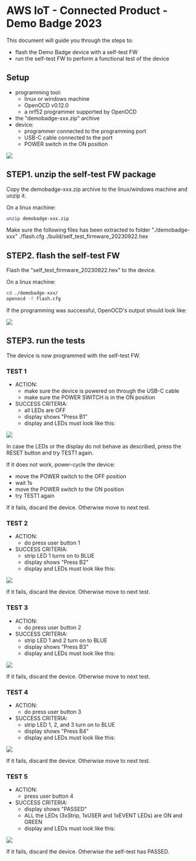 # AWS IoT - Connected Product - Demo Badge 2023

This document will guide you through the steps to:
- flash the Demo Badge device with a self-test FW
- run the self-test FW to perform a functional test of the device

## Setup
- programming tool:
  - linux or windows machine
  - OpenOCD v0.12.0
  - a nrf52 programmer supported by OpenOCD
- the "demobadge-xxx.zip" archive
- device:
  - programmer connected to the programming port
  - USB-C cable connected to the port
  - POWER switch in the ON position

![](images/setup.png)

## STEP1. unzip the self-test FW package
Copy the demobadge-xxx.zip archive to the linux/windows machine and unzip it.

On a linux machine:

```bash
unzip demobadge-xxx.zip
```

Make sure the following files has been extracted to folder "./demobadge-xxx"
./flash.cfg
./build/self_test_firmware_20230922.hex

## STEP2. flash the self-test FW
Flash the "self_test_firmware_20230922.hex" to the device.

On a linux machine:

```bash
cd ./demobadge-xxx/
openocd -f flash.cfg
```

If the programming was successful, OpenOCD's output should look like:

![](images/openocd%20-%20ok.png)

## STEP3. run the tests
The device is now programmed with the self-test FW.

### TEST 1
- ACTION:
  - make sure the device is powered on through the USB-C cable
  - make sure the POWER SWITCH is in the ON position
- SUCCESS CRITERIA:
  - all LEDs are OFF
  - display shows "Press B1"
  - display and LEDs must look like this:

![](images/test1.png)

In case the LEDs or the display do not behave as described, press the RESET button and try TEST1 again.

If it does not work, power-cycle the device:
- move the POWER switch to the OFF position
- wait 1s
- move the POWER switch to the ON position
- try TEST1 again

If it fails, discard the device.
Otherwise move to next test.

### TEST 2
- ACTION:
  - do press user button 1
- SUCCESS CRITERIA:
  - strip LED 1 turns on to BLUE
  - display shows "Press B2"
  - display and LEDs must look like this:

![](images/test2.png)

If it fails, discard the device.
Otherwise move to next test.

### TEST 3
- ACTION:
  - do press user button 2
- SUCCESS CRITERIA:
  - strip LED 1 and 2 turn on to BLUE
  - display shows "Press B3"
  - display and LEDs must look like this:

![](images/test3.png)

If it fails, discard the device.
Otherwise move to next test.

### TEST 4
- ACTION:
  - do press user button 3
- SUCCESS CRITERIA:
  - strip LED 1, 2, and 3 turn on to BLUE
  - display shows "Press B4"
  - display and LEDs must look like this:

![](images/test4.png)

If it fails, discard the device.
Otherwise move to next test.

### TEST 5

- ACTION:
  - press user button 4
- SUCCESS CRITERIA:
  - display shows "PASSED"
  - ALL the LEDs (3xStrip, 1xUSER and 1xEVENT LEDs) are ON and GREEN
  - display and LEDs must look like this:

![](images/test5.png)

If it fails, discard the device.
Otherwise the self-test has PASSED.
